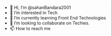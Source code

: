 - 👋 Hi, I’m @sahanBandara2001
- 👀 I’m interested in Tech
- 🌱 I’m currently learning Front End Technologies
- 💞️ I’m looking to collaborate on Techies.
- 📫 How to reach me

<!---
sahanBandara2001/sahanBandara2001 is a ✨ special ✨ repository because its `README.md` (this file) appears on your GitHub profile.
You can click the Preview link to take a look at your changes.
--->
